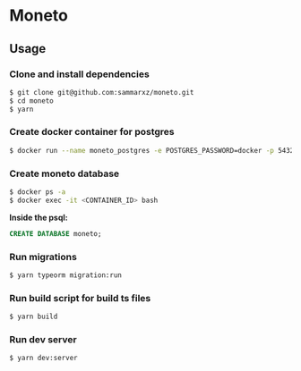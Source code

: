 # Moneto

## Usage

### Clone and install dependencies
```bash
$ git clone git@github.com:sammarxz/moneto.git
$ cd moneto
$ yarn
```

### Create docker container for postgres
```bash
$ docker run --name moneto_postgres -e POSTGRES_PASSWORD=docker -p 5432:5432 -d postgres
```

### Create moneto database
```bash
$ docker ps -a
$ docker exec -it <CONTAINER_ID> bash
```

**Inside the psql:**
```sql
CREATE DATABASE moneto;
```

### Run migrations
```bash
$ yarn typeorm migration:run
```

### Run build script for build ts files
```bash
$ yarn build
```

### Run dev server
```bash
$ yarn dev:server
```
